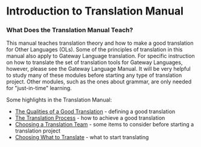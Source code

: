 # Introduction to Translation Manual #

### What Does the Translation Manual Teach?

This manual teaches translation theory and how to make a good translation for Other Languages (OLs). Some of the principles of translation in this manual also apply to Gateway Language translation. For specific instruction on how to translate the set of translation tools for Gateway Languages, however, please see the Gateway Language Manual. It will be very helpful to study many of these modules before starting any type of translation project. Other modules, such as the ones about grammar, are only needed for "just-in-time" learning.


Some highlights in the Translation Manual:

* [The Qualities of a Good Translation](../guidelines-intro/01.md) - defining a good translation
* [The Translation Process](../translate-process/01.md) - how to achieve a good translation
* [Choosing a Translation Team](../choose-team/01.md) - some items to consider before starting a translation project
* [Choosing What to Translate](../translation-difficulty/01.md) - what to start translating

